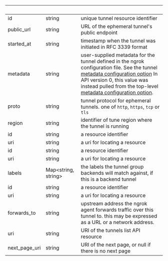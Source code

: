 <!-- Code generated for API Clients. DO NOT EDIT. -->

| &nbsp;        | &nbsp;                    | &nbsp;                                                                                                                                                                                                                                                                                                                                                                                                                    |
| ------------- | ------------------------- | ------------------------------------------------------------------------------------------------------------------------------------------------------------------------------------------------------------------------------------------------------------------------------------------------------------------------------------------------------------------------------------------------------------------------- |
| id            | string                    | unique tunnel resource identifier                                                                                                                                                                                                                                                                                                                                                                                         |
| public_url    | string                    | URL of the ephemeral tunnel's public endpoint                                                                                                                                                                                                                                                                                                                                                                             |
| started_at    | string                    | timestamp when the tunnel was initiated in RFC 3339 format                                                                                                                                                                                                                                                                                                                                                                |
| metadata      | string                    | user-supplied metadata for the tunnel defined in the ngrok configuration file. See the tunnel [metadata configuration option](/agent/config#common-tunnel-configuration-properties) In API version 0, this value was instead pulled from the top-level [metadata configuration option](/agent/config#metadata). |
| proto         | string                    | tunnel protocol for ephemeral tunnels. one of `http`, `https`, `tcp` or `tls`                                                                                                                                                                                                                                                                                                                                             |
| region        | string                    | identifier of tune region where the tunnel is running                                                                                                                                                                                                                                                                                                                                                                     |
| id            | string                    | a resource identifier                                                                                                                                                                                                                                                                                                                                                                                                     |
| uri           | string                    | a uri for locating a resource                                                                                                                                                                                                                                                                                                                                                                                             |
| id            | string                    | a resource identifier                                                                                                                                                                                                                                                                                                                                                                                                     |
| uri           | string                    | a uri for locating a resource                                                                                                                                                                                                                                                                                                                                                                                             |
| labels        | Map&lt;string, string&gt; | the labels the tunnel group backends will match against, if this is a backend tunnel                                                                                                                                                                                                                                                                                                                                      |
| id            | string                    | a resource identifier                                                                                                                                                                                                                                                                                                                                                                                                     |
| uri           | string                    | a uri for locating a resource                                                                                                                                                                                                                                                                                                                                                                                             |
| forwards_to   | string                    | upstream address the ngrok agent forwards traffic over this tunnel to. this may be expressed as a URL or a network address.                                                                                                                                                                                                                                                                                               |
| uri           | string                    | URI of the tunnels list API resource                                                                                                                                                                                                                                                                                                                                                                                      |
| next_page_uri | string                    | URI of the next page, or null if there is no next page                                                                                                                                                                                                                                                                                                                                                                    |
